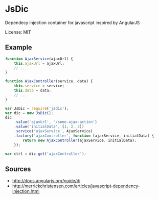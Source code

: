 JsDic
=====

Dependecy injection container for javascript inspired by AngularJS

License: MIT

Example
-------

```js
function AjaxService(ajaxUrl) {
	this.ajaxUrl = ajaxUrl;
	// ...
}

function AjaxController(service, data) {
	this.service = service;
	this.data = data;
	// ...
}

var JsDic = require('jsdic');
var dic = new JsDic();
dic
	.value('ajaxUrl', '/some-ajax-action')
	.value('initialData', [1, 2, 3])
	.service('ajaxService', AjaxService)
	.factory('ajaxController', function (ajaxService, initialData) {
		return new AjaxController(ajaxService, initialData);
	});

var ctrl = dic.get('ajaxController');
```

Sources
-------

* http://docs.angularjs.org/guide/di
* http://merrickchristensen.com/articles/javascript-dependency-injection.html
